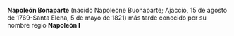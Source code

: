**Napoleón Bonaparte** (nacido Napoleone Buonaparte; Ajaccio, 15 de agosto de 1769-Santa Elena, 5 de mayo de 1821) más tarde conocido por su nombre regio **Napoleón I**
